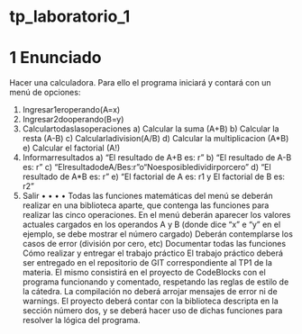 # tp_laboratorio_1

# 1 Enunciado
Hacer una calculadora. Para ello el programa iniciará y contará con un menú de opciones:
1. Ingresar1eroperando(A=x)
2. Ingresar2dooperando(B=y)
3. Calculartodaslasoperaciones
a) Calcular la suma (A+B)
b) Calcular la resta (A-B)
c) Calcularladivision(A/B)
d) Calcular la multiplicacion (A*B) e) Calcular el factorial (A!)
4. Informarresultados
a) “El resultado de A+B es: r”
b) “El resultado de A-B es: r”
c) “ElresultadodeA/Bes:r”o“Noesposibledividirporcero” d) “El resultado de A*B es: r”
e) “El factorial de A es: r1 y El factorial de B es: r2”
5. Salir
• •
• •
Todas las funciones matemáticas del menú se deberán realizar en una biblioteca aparte, que contenga las funciones para realizar las cinco operaciones.
En el menú deberán aparecer los valores actuales cargados en los operandos A y B (donde dice “x” e “y” en el ejemplo, se debe mostrar el número cargado)
Deberán contemplarse los casos de error (división por cero, etc) Documentar todas las funciones
Cómo realizar y entregar el trabajo práctico
El trabajo práctico deberá ser entregado en el repositorio de GIT correspondiente al TP1 de la materia.
El mismo consistirá en el proyecto de CodeBlocks con el programa funcionando y comentado, respetando las reglas de estilo de la cátedra. La compilación no deberá arrojar mensajes de error ni de warnings.
El proyecto deberá contar con la biblioteca descripta en la sección número dos, y se deberá hacer uso de dichas funciones para resolver la lógica del programa.
